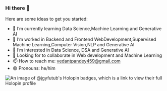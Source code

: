 ### Hi there 👋

Here are some ideas to get you started:

- 🔭 I’m currently learning Data Science,Machine Learning and Generative AI
- 🌱 I’m worked in Backend and Frontend WebDevelopment,Supervised Machine Learning,Computer Vision,NLP and Generative AI
- 👯 I’m interested in Data Science, DSA and Generative AI
- 🌱 Looking for to collaborate in Web development and Machine Learning
- 📫 How to reach me: vedantpandey459@gmail.com
- 😄 Pronouns: he/him

![An image of @jgyfutub's Holopin badges, which is a link to view their full Holopin profile](https://holopin.me/jgyfutub)
